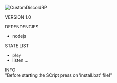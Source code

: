 ![CustomDiscordRP](https://user-images.githubusercontent.com/71587630/202555896-ef7ba0fa-1e81-4bd3-a1ec-8f9dc957ba6f.png)

VERSION
1.0

DEPENDENCIES
- nodejs

STATE LIST
- play
- listen
...

INFO<br>
"Before starting the SCript press on 'install.bat' file!"
